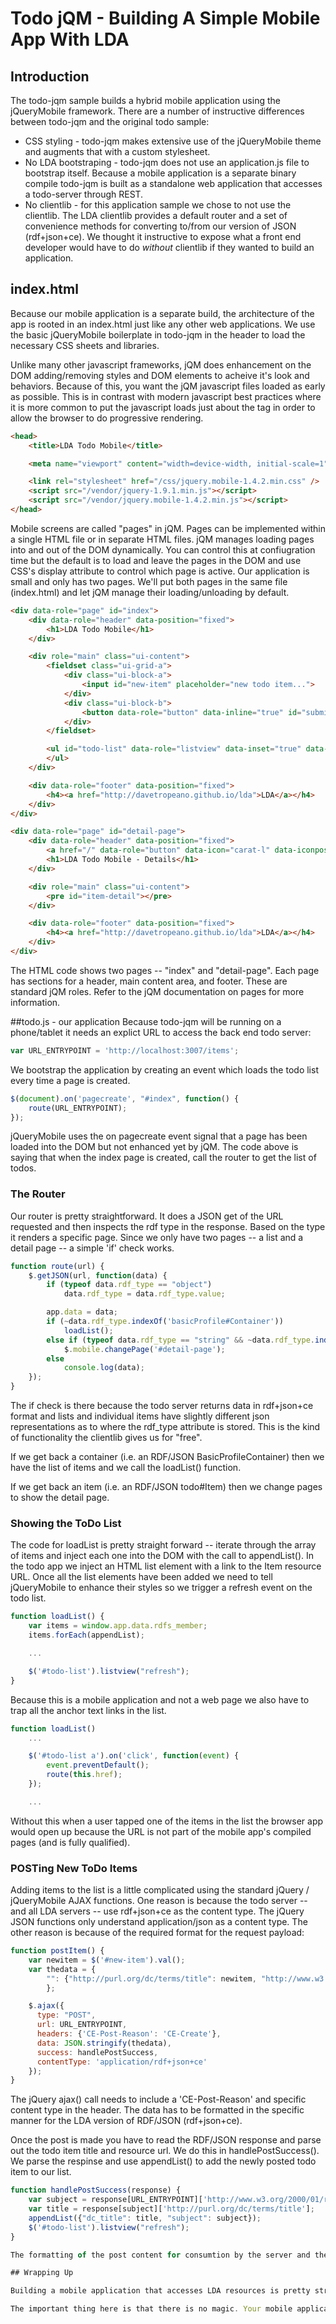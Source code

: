 # Todo jQM - Building A Simple Mobile App With LDA

## Introduction
The todo-jqm sample builds a hybrid mobile application using the jQueryMobile framework. There are a number of instructive differences between todo-jqm and the original todo sample:

* CSS styling - todo-jqm makes extensive use of the jQueryMobile theme and augments that with a custom stylesheet.
* No LDA bootstraping - todo-jqm does not use an application.js file to bootstrap itself. Because a mobile application is a separate binary compile todo-jqm is built as a standalone web application that accesses a todo-server through REST.
* No clientlib - for this application sample we chose to not use the clientlib. The LDA clientlib provides a default router and a set of convenience methods for converting to/from our version of JSON (rdf+json+ce). We thought it instructive to expose what a front end developer would have to do *without* clientlib if they wanted to build an application.

## index.html
Because our mobile application is a separate build, the architecture of the app is rooted in an index.html just like any other web applications. We use the basic jQueryMobile boilerplate in todo-jqm in the header to load the necessary CSS sheets and libraries.

Unlike many other javascript frameworks, jQM does enhancement on the DOM adding/removing styles and DOM elements to acheive it's look and behaviors. Because of this, you want the jQM javascript files loaded as early as possible. This is in contrast with modern javascript best practices where it is more common to put the javascript loads just about the </body> tag in order to allow the browser to do progressive rendering.

```html
<head>
    <title>LDA Todo Mobile</title>

    <meta name="viewport" content="width=device-width, initial-scale=1">

    <link rel="stylesheet" href="/css/jquery.mobile-1.4.2.min.css" />
    <script src="/vendor/jquery-1.9.1.min.js"></script>
    <script src="/vendor/jquery.mobile-1.4.2.min.js"></script>
</head>
```

Mobile screens are called "pages" in jQM. Pages can be implemented within a single HTML file or in separate HTML files. jQM manages loading pages into and out of the DOM dynamically. You can control this at confiugration time but the default is to load and leave the pages in the DOM and use CSS's display attribute to control which page is active. Our application is small and only has two pages. We'll put both pages in the same file (index.html) and let jQM manage their loading/unloading by default.

```html
<div data-role="page" id="index">
    <div data-role="header" data-position="fixed">
        <h1>LDA Todo Mobile</h1>
    </div>

    <div role="main" class="ui-content">
        <fieldset class="ui-grid-a">
            <div class="ui-block-a">
                <input id="new-item" placeholder="new todo item...">
            </div>
            <div class="ui-block-b">
                <button data-role="button" data-inline="true" id="submit-button">Add New To Do</button>
            </div>
        </fieldset>

        <ul id="todo-list" data-role="listview" data-inset="true" data-filter="true" data-input="#filter-for-listview">
        </ul>
    </div>

    <div data-role="footer" data-position="fixed">
        <h4><a href="http://davetropeano.github.io/lda">LDA</a></h4>
    </div>
</div>

<div data-role="page" id="detail-page">
    <div data-role="header" data-position="fixed">
        <a href="/" data-role="button" data-icon="carat-l" data-iconpos="notext" data-iconshadow="false" class="ui-icon-alt ui-icon-nodisc">Back</a>
        <h1>LDA Todo Mobile - Details</h1>
    </div>

    <div role="main" class="ui-content">
        <pre id="item-detail"></pre>
    </div>

    <div data-role="footer" data-position="fixed">
        <h4><a href="http://davetropeano.github.io/lda">LDA</a></h4>
    </div>
</div>
```

The HTML code shows two pages -- "index" and "detail-page". Each page has sections for a header, main content area, and footer. These are standard jQM roles. Refer to the jQM documentation on pages for more information.

##todo.js - our application
Because todo-jqm will be running on a phone/tablet it needs an explict URL to access the back end todo server:

```javascript
var URL_ENTRYPOINT = 'http://localhost:3007/items';
```

We bootstrap the application by creating an event which loads the todo list every time a page is created.

```javascript
$(document).on('pagecreate', "#index", function() {
    route(URL_ENTRYPOINT);
});
```

jQueryMobile uses the on pagecreate event signal that a page has been loaded into the DOM but not enhanced yet by jQM. The code above is saying that when the index page is created, call the router to get the list of todos.

### The Router

Our router is pretty straightforward. It does a JSON get of the URL requested and then inspects the rdf type in the response. Based on the type it renders a specific page. Since we only have two pages -- a list and a detail page -- a simple 'if' check works.

```javascript
function route(url) {
    $.getJSON(url, function(data) {
        if (typeof data.rdf_type == "object")
            data.rdf_type = data.rdf_type.value;

        app.data = data;
        if (~data.rdf_type.indexOf('basicProfile#Container'))
            loadList();
        else if (typeof data.rdf_type == "string" && ~data.rdf_type.indexOf('todo#Item'))
            $.mobile.changePage('#detail-page');
        else
            console.log(data);
    });
}
```
The if check is there because the todo server returns data in rdf+json+ce format and lists and individual items have slightly different json representations as to where the rdf_type attribute is stored. This is the kind of functionality the clientlib gives us for "free".

If we get back a container (i.e. an RDF/JSON BasicProfileContainer) then we have the list of items and we call the loadList() function.

If we get back an item (i.e. an RDF/JSON todo#Item) then we change pages to show the detail page.

### Showing the ToDo List

The code for loadList is pretty straight forward -- iterate through the array of items and inject each one into the DOM with the call to appendList(). In the todo app we inject an HTML list element with a link to the Item resource URL. Once all the list elements have been added we need to tell jQueryMobile to enhance their styles so we trigger a refresh event on the todo list.

```javascript
function loadList() {
    var items = window.app.data.rdfs_member;
    items.forEach(appendList);

    ...

    $('#todo-list').listview("refresh");
}
```

Because this is a mobile application and not a web page we also have to trap all the anchor text links in the list.

```javascript
function loadList()
    ...

    $('#todo-list a').on('click', function(event) {
        event.preventDefault();
        route(this.href);
    });

    ...
```

Without this when a user tapped one of the items in the list the browser app would open up because the URL is not part of the mobile app's compiled pages (and is fully qualified).

### POSTing New ToDo Items

Adding items to the list is a little complicated using the standard jQuery / jQueryMobile AJAX functions. One reason is because the todo server -- and all LDA servers -- use rdf+json+ce as the content type. The jQuery JSON functions only understand application/json as a content type. The other reason is because of the required format for the request payload:

```javascript
function postItem() {
    var newitem = $('#new-item').val();
    var thedata = {
        "": {"http://purl.org/dc/terms/title": newitem, "http://www.w3.org/1999/02/22-rdf-syntax-ns#type": "http://example.org/todo#Item"}
        };

    $.ajax({
      type: "POST",
      url: URL_ENTRYPOINT,
      headers: {'CE-Post-Reason': 'CE-Create'},
      data: JSON.stringify(thedata),
      success: handlePostSuccess,
      contentType: 'application/rdf+json+ce'
    });
}
```
The jQuery ajax() call needs to include a 'CE-Post-Reason' and specific content type in the header. The data has to be formatted in the specific manner for the LDA version of RDF/JSON (rdf+json+ce).

Once the post is made you have to read the RDF/JSON response and parse out the todo item title and resource url. We do this in handlePostSuccess(). We parse the respinse and use appendList() to add the newly posted todo item to our list.

```javascript
function handlePostSuccess(response) {
    var subject = response[URL_ENTRYPOINT]['http://www.w3.org/2000/01/rdf-schema#member'].value;
    var title = response[subject]['http://purl.org/dc/terms/title'];
    appendList({"dc_title": title, "subject": subject});
    $('#todo-list').listview("refresh");
}

The formatting of the post content for consumtion by the server and the handling of the response data format are both things the clientlib helps with alot.

## Wrapping Up

Building a mobile application that accesses LDA resources is pretty straight forward. You treat the LDA resources as an API and build a hybrid application for the mobile application. Routine and request/response parsing can be done by you (not recommended) or by the LDA clientlib (recommended).

The important thing here is that there is no magic. Your mobile application can use whatever libraries and frameworks it wants to create the right experience for your users.

